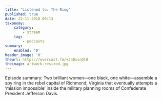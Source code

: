 ```yaml
---
title: "Listened to: The Ring"
published: true
date: 22-11-2018 09:13
taxonomy:
    category:
        - stream
    tag:
        - podcasts
summary:
    enabled: '0'
header_image: '0'
theurl: https://overcast.fm/+J4DsvnQt0
theimage: artwork-resized.jpg
--- 
```

Episode summary: Two brilliant women—one black, one white—assemble a spy ring in the rebel capital of Richmond, Virginia that eventually attempts a ‘mission impossible’ inside the military planning rooms of Confederate President Jefferson Davis.
